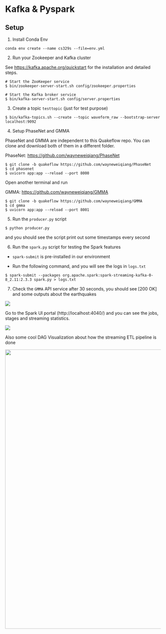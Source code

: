 # Kafka & Pyspark 

## Setup

1. Install Conda Env 
```
conda env create --name cs329s --file=env.yml
```

2. Run your Zookeeper and Kafka cluster

See https://kafka.apache.org/quickstart for the installation and detailed steps.

```
# Start the ZooKeeper service
$ bin/zookeeper-server-start.sh config/zookeeper.properties

# Start the Kafka broker service
$ bin/kafka-server-start.sh config/server.properties
```

3. Create a topic `testtopic` (just for test purpose)

```
$ bin/kafka-topics.sh --create --topic waveform_raw --bootstrap-server localhost:9092
```

4. Setup PhaseNet and GMMA

PhaseNet and GMMA are independent to this Quakeflow repo. You can clone and download 
both of them in a different folder.

PhaseNet: https://github.com/wayneweiqiang/PhaseNet

```
$ git clone -b quakeflow https://github.com/wayneweiqiang/PhaseNet
$ cd phasenet
$ uvicorn app:app --reload --port 8000
```

Open another terminal and run

GMMA: https://github.com/wayneweiqiang/GMMA

```
$ git clone -b quakeflow https://github.com/wayneweiqiang/GMMA
$ cd gmma
$ uvicorn app:app --reload --port 8001
```

5. Run the `producer.py` script

```
$ python producer.py
```

and you should see the script print out some timestamps every second


<!-- 6. Run the `consumer.py` script

The consumer will read the messages from the Kafka cluster. -->

6. Run the `spark.py` script for testing the Spark features

- `spark-submit` is pre-installed in our environment

- Run the following command, and you will see the logs in `logs.txt`

```
$ spark-submit --packages org.apache.spark:spark-streaming-kafka-0-8_2.11:2.3.3 spark.py > logs.txt
```

7. Check the `GMMA` API service after 30 seconds, you should see [200 OK] and some outputs about the earthquakes

<img src="https://i.imgur.com/qPEzICR.png">

Go to the Spark UI portal (http://localhost:4040/) and you can see the jobs, stages and streaming statistics. 

<img src="https://i.imgur.com/Q7ndx2R.png">

Also some cool DAG Visualization about how the streaming ETL pipeline is done

<img src="https://i.imgur.com/TR1dUHA.png" height="900px">

<!-- https://stackoverflow.com/questions/40384458/spark-streaming-processing-time-vs-total-delay-vs-processing-delay -->
